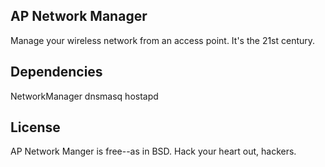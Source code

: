 AP Network Manager
------------------

Manage your wireless network from an access point. It's the 21st century.

Dependencies
------------

NetworkManager
dnsmasq
hostapd

License
-------

AP Network Manger is free--as in BSD. Hack your heart out, hackers.

